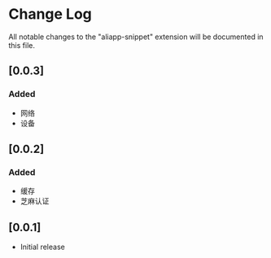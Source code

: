 # Change Log
All notable changes to the "aliapp-snippet" extension will be documented in this file.


## [0.0.3]
### Added
- 网络
- 设备

## [0.0.2]
### Added
- 缓存
- 芝麻认证

## [0.0.1]
- Initial release